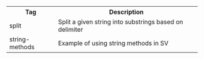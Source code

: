 <table>
  <tr>
    <th>Tag</th>
    <th>Description</th>
  </tr>
  
  <tr>
    <td>split</td>
    <td>Split a given string into substrings based on delimiter</td>
  </tr>
  
  <tr>
    <td>string-methods</td>
    <td>Example of using string methods in SV</td>
  </tr>
<!--  
  <tr>
    <td></td>
    <td></td>
  </tr>
  
  <tr>
    <td></td>
    <td></td>
  </tr>
  
  <tr>
    <td></td>
    <td></td>
  </tr>
  
  <tr>
    <td></td>
    <td></td>
  </tr>
  
  <tr>
    <td></td>
    <td></td>
  </tr>
-->
</table>
